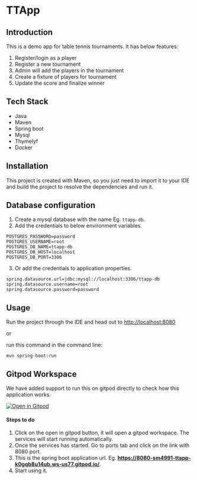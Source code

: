 # TTApp

## Introduction
This is a demo app for table tennis tournaments. It has below features:
1. Register/login as a player
2. Register a new tournament
3. Admin will add the players in the tournament
4. Create a fixture of players for tournament
5. Update the score and finalize winner

## Tech Stack
* Java
* Maven
* Spring boot
* Mysql
* Thymelyf
* Docker

## Installation
This project is created with Maven, so you just need to import it to your IDE and build the project to resolve the dependencies and run it.

## Database configuration
1. Create a mysql database with the name Eg. `ttapp-db`.
2. Add the credentials to below environment variables.
```
POSTGRES_PASSWORD=password
POSTGRES_USERNAME=root
POSTGRES_DB_NAME=ttapp-db
POSTGRES_DB_HOST=localhost
POSTGRES_DB_PORT=3306
```
3. Or add the credentials to application properties.
```
spring.datasource.url=jdbc:mysql://localhost:3306/ttapp-db
spring.datasource.username=root
spring.datasource.password=password
```

## Usage
Run the project through the IDE and head out to [http://localhost:8080](http://localhost:8080)

or

run this command in the command line:
```
mvn spring-boot:run
```

## Gitpod Workspace
We have added support to run this on gitpod directly to check how this application works.

[![Open in Gitpod](https://gitpod.io/button/open-in-gitpod.svg)](https://gitpod.io/#https://github.com/SM4991/TTApp/blob/master/install.gitpod.sh)

#### Steps to do
1. Click on the open in gitpod button, it will open a gitpod workspace. The services will start running automatically.
2. Once the services has started. Go to ports tab and click on the link with 8080 port.
3. This is the spring boot application url. Eg. **https://8080-sm4991-ttapp-k0gqb8u14ub.ws-us77.gitpod.io/**.
4. Start using it.
